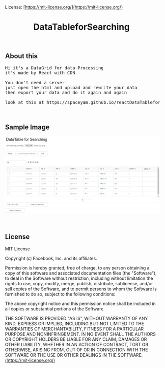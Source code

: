 License: [https://mit-license.org/](https://mit-license.org/)

<h1 align="center">
  DataTableforSearching
  <img src="" alt=""> 
</h1>

&nbsp;
## About this ##
<pre>
Hi it's a DataGrid for data Processing
it's made by React with CDN

You don't need a server 
just open the html and upload and rewrite your data
then export your data and do it again and again

look at this at https://spaceyam.github.io/reactDataTableforSearching
</pre>

&nbsp;
## Sample Image ##

![](https://github.com/SpaceYam/reactDataTableforSearching/blob/master/exampleImg.svg?raw=true)



&nbsp;
## License ##

MIT License

Copyright (c) Facebook, Inc. and its affiliates.

Permission is hereby granted, free of charge, to any person obtaining a copy
of this software and associated documentation files (the "Software"), to deal
in the Software without restriction, including without limitation the rights
to use, copy, modify, merge, publish, distribute, sublicense, and/or sell
copies of the Software, and to permit persons to whom the Software is
furnished to do so, subject to the following conditions:

The above copyright notice and this permission notice shall be included in all
copies or substantial portions of the Software.

THE SOFTWARE IS PROVIDED "AS IS", WITHOUT WARRANTY OF ANY KIND, EXPRESS OR
IMPLIED, INCLUDING BUT NOT LIMITED TO THE WARRANTIES OF MERCHANTABILITY,
FITNESS FOR A PARTICULAR PURPOSE AND NONINFRINGEMENT. IN NO EVENT SHALL THE
AUTHORS OR COPYRIGHT HOLDERS BE LIABLE FOR ANY CLAIM, DAMAGES OR OTHER
LIABILITY, WHETHER IN AN ACTION OF CONTRACT, TORT OR OTHERWISE, ARISING FROM,
OUT OF OR IN CONNECTION WITH THE SOFTWARE OR THE USE OR OTHER DEALINGS IN THE
SOFTWARE.
[(https://mit-license.org/)](https://mit-license.org/)
